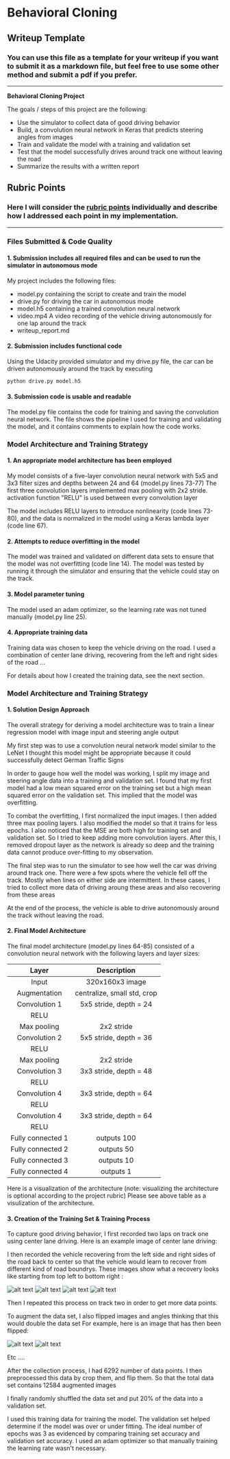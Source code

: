 # **Behavioral Cloning** 

## Writeup Template

### You can use this file as a template for your writeup if you want to submit it as a markdown file, but feel free to use some other method and submit a pdf if you prefer.

---

**Behavioral Cloning Project**

The goals / steps of this project are the following:
* Use the simulator to collect data of good driving behavior
* Build, a convolution neural network in Keras that predicts steering angles from images
* Train and validate the model with a training and validation set
* Test that the model successfully drives around track one without leaving the road
* Summarize the results with a written report


[//]: # (Image References)

[image1]: ./examples/placeholder.png "Model Visualization"
[image2]: ./examples/rec1.jpg "Recovery Image"
[image3]: ./examples/rec2.jpg "Recovery Image"
[image4]: ./examples/rec3.jpg "Recovery Image"
[image5]: ./examples/rec4.jpg "Recovery Image"
[image6]: ./examples/normal.jpg "Normal Image"
[image7]: ./examples/normal_f.jpg "Flipped Image"

## Rubric Points
### Here I will consider the [rubric points](https://review.udacity.com/#!/rubrics/432/view) individually and describe how I addressed each point in my implementation.  

---
### Files Submitted & Code Quality

#### 1. Submission includes all required files and can be used to run the simulator in autonomous mode

My project includes the following files:
* model.py containing the script to create and train the model
* drive.py for driving the car in autonomous mode
* model.h5 containing a trained convolution neural network 
* video.mp4 A video recording of the vehicle driving autonomously for one lap around the track
* writeup_report.md

#### 2. Submission includes functional code
Using the Udacity provided simulator and my drive.py file, the car can be driven autonomously around the track by executing 
```sh
python drive.py model.h5
```

#### 3. Submission code is usable and readable

The model.py file contains the code for training and saving the convolution neural network. The file shows the pipeline I used for training and validating the model, and it contains comments to explain how the code works.

### Model Architecture and Training Strategy

#### 1. An appropriate model architecture has been employed

My model consists of a five-layer convolution neural network with 5x5 and 3x3 filter sizes and depths between 24 and 64 (model.py lines 73-77)
The first three convolution layers implemented max pooling with 2x2 stride. activation function "RELU" is used between every convolution layer

The model includes RELU layers to introduce nonlinearity (code lines 73-80), and the data is normalized in the model using a Keras lambda layer (code line 67). 

#### 2. Attempts to reduce overfitting in the model

The model was trained and validated on different data sets to ensure that the model was not overfitting (code line 14). The model was tested by running it through the simulator and ensuring that the vehicle could stay on the track.

#### 3. Model parameter tuning

The model used an adam optimizer, so the learning rate was not tuned manually (model.py line 25).

#### 4. Appropriate training data

Training data was chosen to keep the vehicle driving on the road. I used a combination of center lane driving, recovering from the left and right sides of the road ... 

For details about how I created the training data, see the next section. 

### Model Architecture and Training Strategy

#### 1. Solution Design Approach

The overall strategy for deriving a model architecture was to train a linear regression model with image input and steering angle output

My first step was to use a convolution neural network model similar to the LeNet I thought this model might be appropriate because it could successfully detect German Traffic Signs

In order to gauge how well the model was working, I split my image and steering angle data into a training and validation set. I found that my first model had a low mean squared error on the training set but a high mean squared error on the validation set. This implied that the model was overfitting. 

To combat the overfitting, I first normalized the input images. I then added three max pooling layers. I also modified the model so that it trains for less epochs. I also noticed that the MSE are both high for training set and validation set. So I tried to keep adding more convolution layers. After this, I removed dropout layer as the network is already so deep and the training data cannot produce over-fitting to my observation.

The final step was to run the simulator to see how well the car was driving around track one. There were a few spots where the vehicle fell off the track. Mostly when lines on either side are intermittent. In these cases, I tried to collect more data of driving aroung these areas and also recovering from these areas 

At the end of the process, the vehicle is able to drive autonomously around the track without leaving the road.

#### 2. Final Model Architecture

The final model architecture (model.py lines 64-85) consisted of a convolution neural network with the following layers and layer sizes:

| Layer         		|     Description	        					| 
|:---------------------:|:---------------------------------------------:| 
| Input         		| 320x160x3 image   							| 
| Augmentation        		| centralize, small std, crop  		| 
| Convolution 1     	| 5x5 stride, depth = 24 	|
| RELU					|												|
| Max pooling	      	| 2x2 stride	 				|
| Convolution 2     	| 5x5 stride, depth = 36 	|
| RELU					|												|
| Max pooling	      	| 2x2 stride	 				|
| Convolution 3     	| 3x3 stride, depth = 48 	|
| RELU					|								 				|
| Convolution 4     	| 3x3 stride, depth = 64 	|
| RELU					|												|
| Convolution 4     	| 3x3 stride, depth = 64 	|
| RELU					|												|
| Fully connected 1		| outputs 100  									|
| Fully connected 2		| outputs 50  									|
| Fully connected 3		| outputs 10  									|
| Fully connected 4		| outputs 1  									|


Here is a visualization of the architecture (note: visualizing the architecture is optional according to the project rubric)
Please see above table as a visulization of the architecture.

#### 3. Creation of the Training Set & Training Process

To capture good driving behavior, I first recorded two laps on track one using center lane driving. Here is an example image of center lane driving:


I then recorded the vehicle recovering from the left side and right sides of the road back to center so that the vehicle would learn to recover from different kind of road boundrys. These images show what a recovery looks like starting from top left to bottom right :

![alt text][image2]
![alt text][image3]
![alt text][image4]
![alt text][image5]

Then I repeated this process on track two in order to get more data points.

To augment the data set, I also flipped images and angles thinking that this would double the data set For example, here is an image that has then been flipped:

![alt text][image6]
![alt text][image7]

Etc ....

After the collection process, I had 6292 number of data points. I then preprocessed this data by crop them, and flip them. So that the total data set contains 12584 augmented images


I finally randomly shuffled the data set and put 20% of the data into a validation set. 

I used this training data for training the model. The validation set helped determine if the model was over or under fitting. The ideal number of epochs was 3 as evidenced by comparing training set accuracy and validation set accuracy. I used an adam optimizer so that manually training the learning rate wasn't necessary.
